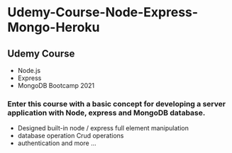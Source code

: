 # Udemy-Course-Node-Express-Mongo-Heroku
## Udemy Course 
- Node.js
- Express
- MongoDB Bootcamp 2021 
### Enter this course with a basic concept for developing a server application with Node, express and MongoDB database.
- Designed built-in node / express full element manipulation
- database operation Crud operations
- authentication and more ...
